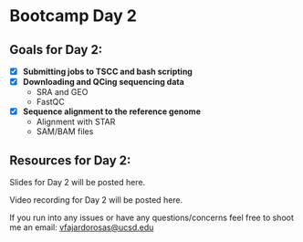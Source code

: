 # Bootcamp Day 2

## Goals for Day 2:
- [X] **Submitting jobs to TSCC and bash scripting**
- [X] **Downloading and QCing sequencing data**
    - SRA and GEO
    - FastQC
- [X] **Sequence alignment to the reference genome**
    - Alignment with STAR
    - SAM/BAM files

## Resources for Day 2:

Slides for Day 2 will be posted here.

Video recording for Day 2 will be posted here.

If you run into any issues or have any questions/concerns feel free to shoot me an email: vfajardorosas@ucsd.edu
